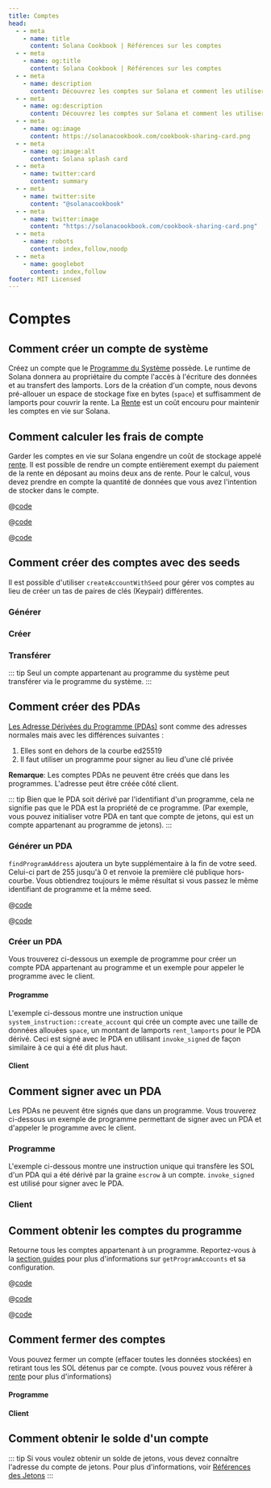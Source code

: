 ```yaml
---
title: Comptes
head:
  - - meta
    - name: title
      content: Solana Cookbook | Références sur les comptes
  - - meta
    - name: og:title
      content: Solana Cookbook | Références sur les comptes
  - - meta
    - name: description
      content: Découvrez les comptes sur Solana et comment les utiliser dans vos programmes.
  - - meta
    - name: og:description
      content: Découvrez les comptes sur Solana et comment les utiliser dans vos programmes.
  - - meta
    - name: og:image
      content: https://solanacookbook.com/cookbook-sharing-card.png
  - - meta
    - name: og:image:alt
      content: Solana splash card
  - - meta
    - name: twitter:card
      content: summary
  - - meta
    - name: twitter:site
      content: "@solanacookbook"
  - - meta
    - name: twitter:image
      content: "https://solanacookbook.com/cookbook-sharing-card.png"
  - - meta
    - name: robots
      content: index,follow,noodp
  - - meta
    - name: googlebot
      content: index,follow
footer: MIT Licensed
---
```


# Comptes

## Comment créer un compte de système

Créez un compte que le [Programme du Système][1] possède. Le runtime de Solana donnera au propriétaire du compte l'accès à l'écriture des données et au transfert des lamports. Lors de la création d'un compte, nous devons pré-allouer un espace de stockage fixe en bytes (`space`) et suffisamment de lamports pour couvrir la rente. La [Rente][2] est un coût encouru pour maintenir les comptes en vie sur Solana.

<SolanaCodeGroup>
  <SolanaCodeGroupItem title="TS" active>

  <template v-slot:default>

@[code](@/code/accounts/create-system-account/create-system-account.en.ts)

  </template>

  <template v-slot:preview>

@[code](@/code/accounts/create-system-account/create-system-account.preview.en.ts)

  </template>

  </SolanaCodeGroupItem>
  <SolanaCodeGroupItem title="Rust">

  <template v-slot:default>

@[code](@/code/accounts/create-system-account/create-system-account.en.rs)

  </template>

  <template v-slot:preview>

@[code](@/code/accounts/create-system-account/create-system-account.preview.en.rs)

  </template>

  </SolanaCodeGroupItem>
</SolanaCodeGroup>

## Comment calculer les frais de compte

Garder les comptes en vie sur Solana engendre un coût de stockage appelé [rente][2]. Il est possible de rendre un compte entièrement exempt
du paiement de la rente en déposant au moins deux ans de rente. Pour le calcul, vous devez prendre en compte
la quantité de données que vous avez l'intention de stocker dans le compte.

<CodeGroup>
  <CodeGroupItem title="TS" active>

@[code](@/code/accounts/rent-exemption/rent-exemption.en.ts)

  </CodeGroupItem>

  <CodeGroupItem title="Rust">

@[code](@/code/accounts/rent-exemption/rent-exemption.en.rs)

  </CodeGroupItem>

  <CodeGroupItem title="CLI">

@[code](@/code/accounts/rent-exemption/rent-exemption.en.sh)

  </CodeGroupItem>
</CodeGroup>

## Comment créer des comptes avec des seeds

Il est possible d'utiliser `createAccountWithSeed` pour gérer vos comptes au lieu de créer un tas de paires de clés (Keypair) différentes.

### Générer

<SolanaCodeGroup>
  <SolanaCodeGroupItem title="TS" active>

  <template v-slot:default>

@[code](@/code/accounts/create-account-with-seed/generate/main.en.ts)

  </template>

  <template v-slot:preview>

@[code](@/code/accounts/create-account-with-seed/generate/main.preview.en.ts)

  </template>

  </SolanaCodeGroupItem>

  <SolanaCodeGroupItem title="Rust">

  <template v-slot:default>

@[code](@/code/accounts/create-account-with-seed/generate/main.en.rs)

  </template>

  <template v-slot:preview>

@[code](@/code/accounts/create-account-with-seed/generate/main.preview.en.rs)

  </template>
  </SolanaCodeGroupItem>
</SolanaCodeGroup>

### Créer

<SolanaCodeGroup>
  <SolanaCodeGroupItem title="TS" active>

  <template v-slot:default>

@[code](@/code/accounts/create-account-with-seed/creation/main.en.ts)

  </template>

  <template v-slot:preview>

@[code](@/code/accounts/create-account-with-seed/creation/main.preview.en.ts)

  </template>

  </SolanaCodeGroupItem>

  <SolanaCodeGroupItem title="Rust" active>

  <template v-slot:default>

@[code](@/code/accounts/create-account-with-seed/creation/main.en.rs)

  </template>

  <template v-slot:preview>

@[code](@/code/accounts/create-account-with-seed/creation/main.preview.en.rs)

  </template>

  </SolanaCodeGroupItem>
</SolanaCodeGroup>

### Transférer

<SolanaCodeGroup>
  <SolanaCodeGroupItem title="TS" active>

  <template v-slot:default>

@[code](@/code/accounts/create-account-with-seed/transfer/main.en.ts)

  </template>

  <template v-slot:preview>

@[code](@/code/accounts/create-account-with-seed/transfer/main.preview.en.ts)

  </template>

  </SolanaCodeGroupItem>
</SolanaCodeGroup>

::: tip
Seul un compte appartenant au programme du système peut transférer via le programme du système.
:::

## Comment créer des PDAs

[Les Adresse Dérivées du Programme (PDAs)][3] sont comme des adresses normales mais avec les différences suivantes :

1. Elles sont en dehors de la courbe ed25519
2. Il faut utiliser un programme pour signer au lieu d'une clé privée

**Remarque**: Les comptes PDAs ne peuvent être créés que dans les programmes. L'adresse peut être créée côté client.

::: tip
Bien que le PDA soit dérivé par l'identifiant d'un programme, cela ne signifie pas que le PDA est la propriété de ce programme. (Par exemple, vous pouvez initialiser votre PDA en tant que compte de jetons, qui est un compte appartenant au programme de jetons).
:::

### Générer un PDA

`findProgramAddress` ajoutera un byte supplémentaire à la fin de votre seed.
Celui-ci part de 255 jusqu'à 0 et renvoie la première clé publique hors-courbe.
Vous obtiendrez toujours le même résultat si vous passez le même identifiant de programme et la même seed.

<CodeGroup>
  <CodeGroupItem title="TS" active>

@[code](@/code/accounts/program-derived-address/derived-a-pda/find-program-address.en.ts)

  </CodeGroupItem>

  <CodeGroupItem title="Rust">

@[code](@/code/accounts/program-derived-address/derived-a-pda/find-program-address.en.rs)

  </CodeGroupItem>
</CodeGroup>

### Créer un PDA

Vous trouverez ci-dessous un exemple de programme pour créer un compte PDA appartenant au programme et un exemple pour appeler le programme avec le client.

#### Programme

L'exemple ci-dessous montre une instruction unique `system_instruction::create_account` qui crée un compte avec une taille de données allouées `space`, un montant de lamports `rent_lamports` pour le PDA dérivé. Ceci est signé avec le PDA en utilisant `invoke_signed` de façon similaire à ce qui a été dit plus haut.

<SolanaCodeGroup>
  <SolanaCodeGroupItem title="rust" active>

  <template v-slot:default>

@[code](@/code/accounts/program-derived-address/create-a-pda/program/src/lib.rs)

  </template>

  <template v-slot:preview>

@[code](@/code/accounts/program-derived-address/create-a-pda/program/src/lib.preview.rs)

  </template>

  </SolanaCodeGroupItem>
</SolanaCodeGroup>

#### Client

<SolanaCodeGroup>
  <SolanaCodeGroupItem title="TS" active>

  <template v-slot:default>

@[code](@/code/accounts/program-derived-address/create-a-pda/client/main.en.ts)

  </template>

  <template v-slot:preview>

@[code](@/code/accounts/program-derived-address/create-a-pda/client/main.preview.en.ts)

  </template>

  </SolanaCodeGroupItem>
</SolanaCodeGroup>

## Comment signer avec un PDA

Les PDAs ne peuvent être signés que dans un programme. Vous trouverez ci-dessous un exemple de programme permettant de signer avec un PDA et d'appeler le programme avec le client.

### Programme

L'exemple ci-dessous montre une instruction unique qui transfère les SOL d'un PDA qui a été dérivé par la graine `escrow` à un compte. `invoke_signed` est utilisé pour signer avec le PDA.

<SolanaCodeGroup>
  <SolanaCodeGroupItem title="Rust" active>

  <template v-slot:default>

@[code](@/code/accounts/program-derived-address/sign-a-pda/program/src/lib.rs)

  </template>

  <template v-slot:preview>

@[code](@/code/accounts/program-derived-address/sign-a-pda/program/src/lib.preview.rs)

  </template>

  </SolanaCodeGroupItem>
</SolanaCodeGroup>

### Client

<SolanaCodeGroup>
  <SolanaCodeGroupItem title="TS" active>

  <template v-slot:default>

@[code](@/code/accounts/program-derived-address/sign-a-pda/client/main.en.ts)

  </template>

  <template v-slot:preview>

@[code](@/code/accounts/program-derived-address/sign-a-pda/client/main.preview.en.ts)

  </template>

  </SolanaCodeGroupItem>
</SolanaCodeGroup>

## Comment obtenir les comptes du programme

Retourne tous les comptes appartenant à un programme. Reportez-vous à la [section guides](../guides/get-program-accounts.md) pour plus d'informations sur `getProgramAccounts` et sa configuration.

<CodeGroup>
  <CodeGroupItem title="TS" active>

@[code](@/code/get-program-accounts/basic/basic.en.ts)

  </CodeGroupItem>

  <CodeGroupItem title="Rust">

@[code](@/code/get-program-accounts/basic/basic.en.rs)

  </CodeGroupItem>
  <CodeGroupItem title="CLI">

@[code](@/code/get-program-accounts/basic/basic.en.sh)

  </CodeGroupItem>
</CodeGroup>

## Comment fermer des comptes

Vous pouvez fermer un compte (effacer toutes les données stockées) en retirant tous les SOL détenus par ce compte. (vous pouvez vous référer à [rente][2] pour plus d'informations)

#### Programme


<SolanaCodeGroup>
  <SolanaCodeGroupItem title="rust" active>

  <template v-slot:default>

@[code](@/code/accounts/close-account/program/src/lib.rs)

  </template>

  <template v-slot:preview>

@[code](@/code/accounts/close-account/program/src/lib.preview.rs)

  </template>

  </SolanaCodeGroupItem>
</SolanaCodeGroup>

#### Client

<SolanaCodeGroup>
  <SolanaCodeGroupItem title="TS" active>

  <template v-slot:default>

@[code](@/code/accounts/close-account/client/main.en.ts)

  </template>

  <template v-slot:preview>

@[code](@/code/accounts/close-account/client/main.preview.en.ts)

  </template>

  </SolanaCodeGroupItem>
</SolanaCodeGroup>

## Comment obtenir le solde d'un compte

<SolanaCodeGroup>
  <SolanaCodeGroupItem title="TS" active>

  <template v-slot:default>

@[code](@/code/accounts/get-balance/main.en.ts)

  </template>

  <template v-slot:preview>

@[code](@/code/accounts/get-balance/main.preview.en.ts)

  </template>

  </SolanaCodeGroupItem>
  <SolanaCodeGroupItem title="Rust">

  <template v-slot:default>

@[code](@/code/accounts/get-balance/main.en.rs)

  </template>

  <template v-slot:preview>

@[code](@/code/accounts/get-balance/main.preview.en.rs)

  </template>
  
  </SolanaCodeGroupItem>

  <SolanaCodeGroupItem title="Python">

  <template v-slot:default>

@[code](@/code/accounts/get-balance/main.en.py)

  </template>

  <template v-slot:preview>

@[code](@/code/accounts/get-balance/main.preview.en.py)

  </template>

  </SolanaCodeGroupItem>
</SolanaCodeGroup>

::: tip
Si vous voulez obtenir un solde de jetons, vous devez connaître l'adresse du compte de jetons. Pour plus d'informations, voir [Références des Jetons](token.md)
:::

[1]: https://docs.solana.com/developing/clients/javascript-reference#systemprogram
[2]: https://docs.solana.com/developing/programming-model/accounts#rent
[3]: https://docs.solana.com/developing/programming-model/calling-between-programs#program-derived-addresses
